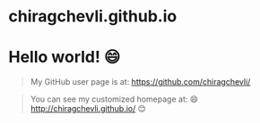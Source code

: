 chiragchevli.github.io
====================

# Hello world! :smile:


> My GitHub user page is at: 
> https://github.com/chiragchevli/

> You can see my customized homepage at: 
> :smile: http://chiragchevli.github.io/ :blush:

